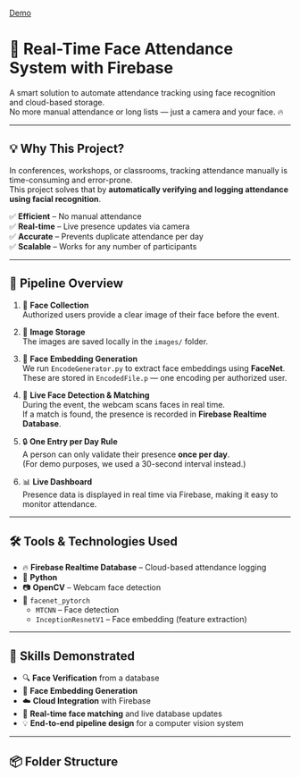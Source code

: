[Demo](DemoAttendence.gif)

# 🎯 Real-Time Face Attendance System with Firebase

A smart solution to automate attendance tracking using face recognition and cloud-based storage.  
No more manual attendance or long lists — just a camera and your face. 🔥

---

## 💡 Why This Project?

In conferences, workshops, or classrooms, tracking attendance manually is time-consuming and error-prone.  
This project solves that by **automatically verifying and logging attendance using facial recognition**.

✅ **Efficient** – No manual attendance  
✅ **Real-time** – Live presence updates via camera  
✅ **Accurate** – Prevents duplicate attendance per day  
✅ **Scalable** – Works for any number of participants

---

## 🚀 Pipeline Overview

1. 📸 **Face Collection**  
   Authorized users provide a clear image of their face before the event.

2. 💾 **Image Storage**  
   The images are saved locally in the `images/` folder.

3. 🧠 **Face Embedding Generation**  
   We run `EncodeGenerator.py` to extract face embeddings using **FaceNet**.  
   These are stored in `EncodedFile.p` — one encoding per authorized user.

4. 🎯 **Live Face Detection & Matching**  
   During the event, the webcam scans faces in real time.  
   If a match is found, the presence is recorded in **Firebase Realtime Database**.

5. 🔒 **One Entry per Day Rule**  
   A person can only validate their presence **once per day**.  
   (For demo purposes, we used a 30-second interval instead.)

6. 📊 **Live Dashboard**  
   Presence data is displayed in real time via Firebase, making it easy to monitor attendance.

---

## 🛠️ Tools & Technologies Used

- 🔥 **Firebase Realtime Database** – Cloud-based attendance logging
- 🐍 **Python**
- 📷 **OpenCV** – Webcam face detection
- 🤖 `facenet_pytorch`
  - `MTCNN` – Face detection
  - `InceptionResnetV1` – Face embedding (feature extraction)

---

## 🧠 Skills Demonstrated

- 🔍 **Face Verification** from a database
- 🔐 **Face Embedding Generation**
- ☁️ **Cloud Integration** with Firebase
- 🧠 **Real-time face matching** and live database updates
- 💡 **End-to-end pipeline design** for a computer vision system

---

## 📦 Folder Structure
